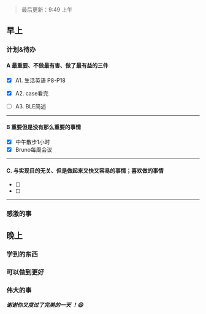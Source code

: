 > 最后更新：9:49 上午

## 早上

### 计划&待办

#### A  最重要、不做最有害、做了最有益的三件

- [x] A1. 生活英语 P8-P18

- [x] A2. case看完

- [ ] A3. BLE简述


----

#### B 重要但是没有那么重要的事情

- [x] 中午散步1小时
- [x] Bruno每周会议

----

#### C. 与实现目的无关、但是做起来又快又容易的事情；喜欢做的事情

- [ ] 
- [ ] 

----

### 感激的事


## 晚上

### 学到的东西


### 可以做到更好


### 伟大的事 



***谢谢你又度过了完美的一天 ！:smile:***